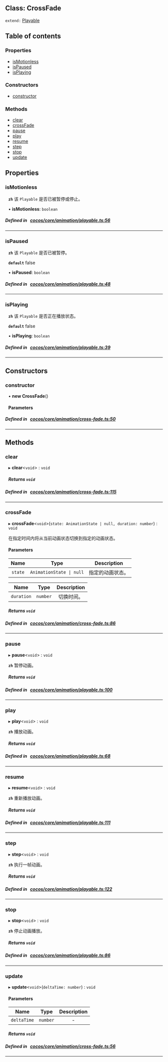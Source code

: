 
## Class: CrossFade


`extend:`
[Playable](docs/zh/animation/Class/Playable.md)










<div class="table-of-content">
<h2>Table of contents</h2>


### Properties

- [ isMotionless](#isMotionless)
- [ isPaused](#isPaused)
- [ isPlaying](#isPlaying)

### Constructors

- [ constructor](#constructor)

### Methods

- [ clear](#clear)
- [ crossFade](#crossFade)
- [ pause](#pause)
- [ play](#play)
- [ resume](#resume)
- [ step](#step)
- [ stop](#stop)
- [ update](#update)
</div>

## Properties


### isMotionless
<div style="margin-left: 10px;">




**`zh`** 该 `Playable` 是否已被暂停或停止。





•  **isMotionless**:
 ``boolean`` 
</div>

##### Defined in &nbsp;   [cocos/core/animation/playable.ts:56](https://github.com/cocos-creator/engine/blob/c7bf6b8a9/cocos/core/animation/playable.ts#L56)&nbsp;


___


### isPaused
<div style="margin-left: 10px;">




**`zh`** 该 `Playable` 是否已被暂停。




**`default`** false





•  **isPaused**:
 ``boolean`` 
</div>

##### Defined in &nbsp;   [cocos/core/animation/playable.ts:48](https://github.com/cocos-creator/engine/blob/c7bf6b8a9/cocos/core/animation/playable.ts#L48)&nbsp;


___


### isPlaying
<div style="margin-left: 10px;">




**`zh`** 该 `Playable` 是否正在播放状态。




**`default`** false





•  **isPlaying**:
 ``boolean`` 
</div>

##### Defined in &nbsp;   [cocos/core/animation/playable.ts:39](https://github.com/cocos-creator/engine/blob/c7bf6b8a9/cocos/core/animation/playable.ts#L39)&nbsp;


___

<!---->
## Constructors


### constructor
<div style="margin-left: 10px;">

• **new CrossFade**()

#### Parameters
</div>

##### Defined in &nbsp;   [cocos/core/animation/cross-fade.ts:50](https://github.com/cocos-creator/engine/blob/c7bf6b8a9/cocos/core/animation/cross-fade.ts#L50)&nbsp;


---

<!---->
## Methods

### clear
<div style="margin-left: 10px;">

▸   **clear**<`void`\> : `void`




<!---->
<!--    #### Returns `void` -->
<!---->


##### Returns `void`




</div>

##### Defined in &nbsp;   [cocos/core/animation/cross-fade.ts:115](https://github.com/cocos-creator/engine/blob/c7bf6b8a9/cocos/core/animation/cross-fade.ts#L115)&nbsp;
___
### crossFade
<div style="margin-left: 10px;">

▸   **crossFade**<`void`\>(`state: AnimationState | null, duration: number`) : `void`


在指定时间内将从当前动画状态切换到指定的动画状态。


<!---->
<!--    #### Returns `void` -->
<!---->

#### Parameters

| Name | Type | Description |
| :------: | :------: | :------: |
| `state` | `AnimationState \| null` | 指定的动画状态。  |

| Name | Type | Description |
| :------: | :------: | :------: |
| `duration` | `number` | 切换时间。  |



##### Returns `void`




</div>

##### Defined in &nbsp;   [cocos/core/animation/cross-fade.ts:86](https://github.com/cocos-creator/engine/blob/c7bf6b8a9/cocos/core/animation/cross-fade.ts#L86)&nbsp;
___
### pause
<div style="margin-left: 10px;">

▸   **pause**<`void`\> : `void`




**`zh`** 暂停动画。





<!---->
<!--    #### Returns `void` -->
<!---->


##### Returns `void`




</div>

##### Defined in &nbsp;   [cocos/core/animation/playable.ts:100](https://github.com/cocos-creator/engine/blob/c7bf6b8a9/cocos/core/animation/playable.ts#L100)&nbsp;
___
### play
<div style="margin-left: 10px;">

▸   **play**<`void`\> : `void`




**`zh`** 播放动画。





<!---->
<!--    #### Returns `void` -->
<!---->


##### Returns `void`




</div>

##### Defined in &nbsp;   [cocos/core/animation/playable.ts:68](https://github.com/cocos-creator/engine/blob/c7bf6b8a9/cocos/core/animation/playable.ts#L68)&nbsp;
___
### resume
<div style="margin-left: 10px;">

▸   **resume**<`void`\> : `void`




**`zh`** 重新播放动画。





<!---->
<!--    #### Returns `void` -->
<!---->


##### Returns `void`




</div>

##### Defined in &nbsp;   [cocos/core/animation/playable.ts:111](https://github.com/cocos-creator/engine/blob/c7bf6b8a9/cocos/core/animation/playable.ts#L111)&nbsp;
___
### step
<div style="margin-left: 10px;">

▸   **step**<`void`\> : `void`




**`zh`** 执行一帧动画。





<!---->
<!--    #### Returns `void` -->
<!---->


##### Returns `void`




</div>

##### Defined in &nbsp;   [cocos/core/animation/playable.ts:122](https://github.com/cocos-creator/engine/blob/c7bf6b8a9/cocos/core/animation/playable.ts#L122)&nbsp;
___
### stop
<div style="margin-left: 10px;">

▸   **stop**<`void`\> : `void`




**`zh`** 停止动画播放。





<!---->
<!--    #### Returns `void` -->
<!---->


##### Returns `void`




</div>

##### Defined in &nbsp;   [cocos/core/animation/playable.ts:86](https://github.com/cocos-creator/engine/blob/c7bf6b8a9/cocos/core/animation/playable.ts#L86)&nbsp;
___
### update
<div style="margin-left: 10px;">

▸   **update**<`void`\>(`deltaTime: number`) : `void`




<!---->
<!--    #### Returns `void` -->
<!---->

#### Parameters

| Name | Type | Description |
| :------: | :------: | :------: |
| `deltaTime` | `number` | - |



##### Returns `void`




</div>

##### Defined in &nbsp;   [cocos/core/animation/cross-fade.ts:56](https://github.com/cocos-creator/engine/blob/c7bf6b8a9/cocos/core/animation/cross-fade.ts#L56)&nbsp;
___
<!---->



